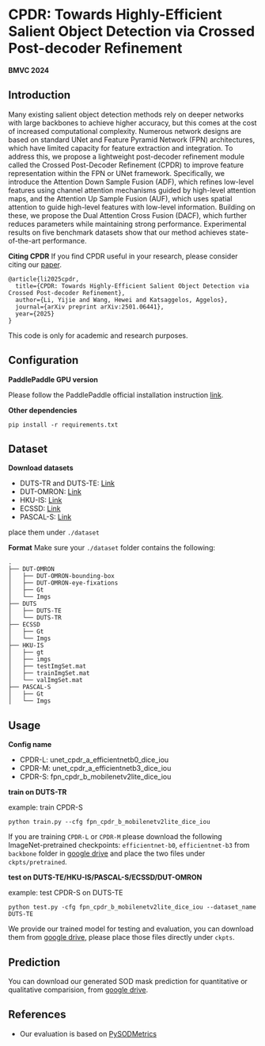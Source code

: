 # CPDR: Towards Highly-Efficient Salient Object Detection via Crossed Post-decoder Refinement

**BMVC 2024**

## Introduction

Many existing salient object detection methods rely on deeper networks with large backbones to achieve higher accuracy, but this comes at the cost of increased computational complexity. Numerous network designs are based on standard UNet and Feature Pyramid Network (FPN) architectures, which have limited capacity for feature extraction and integration. To address this, we propose a lightweight post-decoder refinement module called the Crossed Post-Decoder Refinement (CPDR) to improve feature representation within the FPN or UNet framework. Specifically, we introduce the Attention Down Sample Fusion (ADF), which refines low-level features using channel attention mechanisms guided by high-level attention maps, and the Attention Up Sample Fusion (AUF), which uses spatial attention to guide high-level features with low-level information. Building on these, we propose the Dual Attention Cross Fusion (DACF), which further reduces parameters while maintaining strong performance. Experimental results on five benchmark datasets show that our method achieves state-of-the-art performance.

**Citing CPDR**
If you find CPDR useful in your research, please consider citing our [paper](https://bmva-archive.org.uk/bmvc/2024/papers/Paper_630/paper.pdf).
```
@article{li2025cpdr,
  title={CPDR: Towards Highly-Efficient Salient Object Detection via Crossed Post-decoder Refinement},
  author={Li, Yijie and Wang, Hewei and Katsaggelos, Aggelos},
  journal={arXiv preprint arXiv:2501.06441},
  year={2025}
}
```
This code is only for academic and research purposes.

## Configuration

**PaddlePaddle GPU version**

Please follow the PaddlePaddle official installation instruction [link](https://www.paddlepaddle.org.cn/en/install/quick?docurl=/documentation/docs/en/install/pip/linux-pip_en.html).

**Other dependencies**

```
pip install -r requirements.txt
```

## Dataset

**Download datasets**

* DUTS-TR and DUTS-TE: [Link](http://saliencydetection.net/duts/#org3aad434)
* DUT-OMRON: [Link](http://saliencydetection.net/dut-omron/#org96c3bab)
* HKU-IS: [Link](https://sites.google.com/site/ligb86/hkuis)
* ECSSD: [Link](https://www.cse.cuhk.edu.hk/leojia/projects/hsaliency/dataset.html)
* PASCAL-S: [Link](http://cbs.ic.gatech.edu/salobj/)

place them under `./dataset`

**Format**
Make sure your `./dataset` folder contains the following:

```
.
├── DUT-OMRON
│   ├── DUT-OMRON-bounding-box
│   ├── DUT-OMRON-eye-fixations
│   ├── Gt
│   └── Imgs
├── DUTS
│   ├── DUTS-TE
│   └── DUTS-TR
├── ECSSD
│   ├── Gt
│   └── Imgs
├── HKU-IS
│   ├── gt
│   ├── imgs
│   ├── testImgSet.mat
│   ├── trainImgSet.mat
│   └── valImgSet.mat
├── PASCAL-S
│   ├── Gt
│   └── Imgs
```

## Usage

**Config name**

- CPDR-L: unet_cpdr_a_efficientnetb0_dice_iou
- CPDR-M: unet_cpdr_a_efficientnetb3_dice_iou
- CPDR-S: fpn_cpdr_b_mobilenetv2lite_dice_iou

**train on DUTS-TR**

example: train CPDR-S

```
python train.py --cfg fpn_cpdr_b_mobilenetv2lite_dice_iou
```

If you are training `CPDR-L` or `CPDR-M` please download the following ImageNet-pretrained checkpoints: `efficientnet-b0`, `efficientnet-b3` from `backbone` folder in [google drive](https://drive.google.com/drive/folders/16HIcvBqY-tj5F9EggPJ0NDrJ42wR0Esj?usp=sharing) and place the two files under `ckpts/pretrained`.

**test on DUTS-TE/HKU-IS/PASCAL-S/ECSSD/DUT-OMRON**

example: test CPDR-S on DUTS-TE

```
python test.py -cfg fpn_cpdr_b_mobilenetv2lite_dice_iou --dataset_name DUTS-TE
```

We provide our trained model for testing and evaluation, you can download them from [google drive](https://drive.google.com/drive/folders/16HIcvBqY-tj5F9EggPJ0NDrJ42wR0Esj?usp=sharing), please place those files directly under `ckpts`.


## Prediction

You can download our generated SOD mask prediction for quantitative or qualitative comparision, from [google drive](https://drive.google.com/file/d/1LbmRRdhdudV3NX3aWrahB6STlLlWniV5/view?usp=sharing).

## References

- Our evaluation is based on [PySODMetrics](https://github.com/lartpang/PySODMetrics)